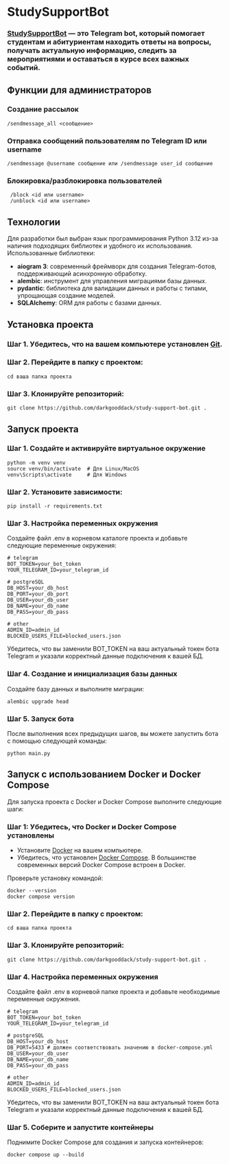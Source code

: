 # StudySupportBot
 
### [StudySupportBot](https://t.me/mrkStudent2_bot) — это Telegram bot, который помогает студентам и абитуриентам находить ответы на вопросы, получать актуальную информацию, следить за мероприятиями и оставаться в курсе всех важных событий.

## Функции для администраторов
### Создание рассылок 
```
/sendmessage_all <сообщение>
```
### Отправка сообщений пользователям по Telegram ID или username
```
/sendmessage @username сообщение или /sendmessage user_id сообщение
```
### Блокировка/разблокировка пользователей
```
 /block <id или username>
 /unblock <id или username>
 ```
## Технологии
Для разработки был выбран язык программирования Python 3.12 из-за наличия подходящих библиотек и удобного их использования. Использованные библиотеки: 
- **aiogram 3**: современный фреймворк для создания Telegram-ботов, поддерживающий асинхронную обработку.  
- **alembic**: инструмент для управления миграциями базы данных.  
- **pydantic**: библиотека для валидации данных и работы с типами, упрощающая создание моделей.  
- **SQLAlchemy**: ORM для работы с базами данных.  

## Установка проекта
### Шаг 1. Убедитесь, что на вашем компьютере установлен [Git](https://git-scm.com/).  

### Шаг 2. Перейдите в папку с проектом:
```
cd ваша папка проекта
```
### Шаг 3. Клонируйте репозиторий: 
```
git clone https://github.com/darkgooddack/study-support-bot.git .
```
## Запуск проекта

### Шаг 1. Создайте и активируйте виртуальное окружение
```
python -m venv venv
source venv/bin/activate  # Для Linux/MacOS
venv\Scripts\activate     # Для Windows
```
### Шаг 2. Установите зависимости:
```
pip install -r requirements.txt
```
### Шаг 3. Настройка переменных окружения
Создайте файл .env в корневом каталоге проекта и добавьте следующие переменные окружения:
    
```
# telegram
BOT_TOKEN=your_bot_token
YOUR_TELEGRAM_ID=your_telegram_id 

# postgreSQL
DB_HOST=your_db_host
DB_PORT=your_db_port
DB_USER=your_db_user
DB_NAME=your_db_name
DB_PASS=your_db_pass
    
# other
ADMIN_ID=admin_id
BLOCKED_USERS_FILE=blocked_users.json
```
Убедитесь, что вы заменили BOT_TOKEN на ваш актуальный токен бота Telegram и указали корректный данные подключения к вашей БД.

### Шаг 4. Создание и инициализация базы данных

Создайте базу данных и выполните миграции:
```
alembic upgrade head
```
### Шаг 5. Запуск бота

После выполнения всех предыдущих шагов, вы можете запустить бота с помощью следующей команды:
```
python main.py
```

## Запуск с использованием Docker и Docker Compose

Для запуска проекта с Docker и Docker Compose выполните следующие шаги:

### Шаг 1: Убедитесь, что Docker и Docker Compose установлены
- Установите [Docker](https://www.docker.com/) на вашем компьютере.  
- Убедитесь, что установлен [Docker Compose](https://docs.docker.com/compose/install/). В большинстве современных версий Docker Compose встроен в Docker.  

Проверьте установку командой:
```
docker --version
docker compose version
```
### Шаг 2. Перейдите в папку с проектом:
```
cd ваша папка проекта
```
### Шаг 3. Клонируйте репозиторий: 
```
git clone https://github.com/darkgooddack/study-support-bot.git .
```
### Шаг 4. Настройка переменных окружения
Создайте файл .env в корневой папке проекта и добавьте необходимые переменные окружения.
```
# telegram
BOT_TOKEN=your_bot_token
YOUR_TELEGRAM_ID=your_telegram_id

# postgreSQL
DB_HOST=your_db_host
DB_PORT=5433 # должен соответствовать значению в docker-compose.yml
DB_USER=your_db_user
DB_NAME=your_db_name
DB_PASS=your_db_pass

# other
ADMIN_ID=admin_id
BLOCKED_USERS_FILE=blocked_users.json
```
Убедитесь, что вы заменили BOT_TOKEN на ваш актуальный токен бота Telegram и указали корректный данные подключения к вашей БД.
### Шаг 5. Соберите и запустите контейнеры
Поднимите Docker Compose для создания и запуска контейнеров:
```
docker compose up --build
```

